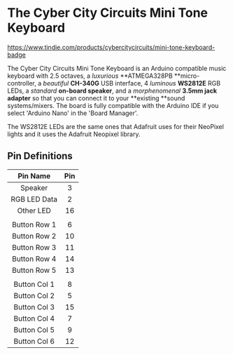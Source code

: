 # The Cyber City Circuits Mini Tone Keyboard
https://www.tindie.com/products/cybercitycircuits/mini-tone-keyboard-badge

The Cyber City Circuits Mini Tone Keyboard is an Arduino compatible music keyboard with 2.5 octaves, a *luxurious* **ATMEGA328PB **micro-controller, a *beautiful* **CH-340G** USB interface, 4 *luminous* **WS2812E** RGB LEDs, a *standard* **on-board speaker**, and a *morphenomenal* **3.5mm jack adapter** so that you can connect it to your **existing **sound systems/mixers. The board is fully compatible with the Arduino IDE if you select 'Arduino Nano' in the 'Board Manager'.

The WS2812E LEDs are the same ones that Adafruit uses for their NeoPixel lights and it uses the Adafruit Neopixel library.

## Pin Definitions
| Pin Name      | Pin           |
|:-------------:|:-------------:|
| Speaker       | 3             |
| RGB LED Data  | 2             |
| Other LED     | 16            |
|               |               |
| Button Row 1  | 6             |
| Button Row 2  | 10            |
| Button Row 3  | 11            |
| Button Row 4  | 14            |
| Button Row 5  | 13            |
|               |               |
| Button Col 1  | 8             |
| Button Col 2  | 5             |
| Button Col 3  | 15            |
| Button Col 4  | 7             |
| Button Col 5  | 9             |
| Button Col 6  | 12            |


